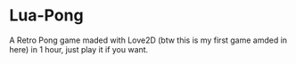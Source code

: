# Lua-Pong

A Retro Pong game maded with Love2D (btw this is my first game amded in here) in 1 hour, just play it if you want.
